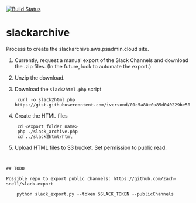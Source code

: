 [![Build Status](https://travis-ci.org/psadmin-io/slackarchive.svg?branch=master)](https://travis-ci.org/psadmin-io/slackarchive)

# slackarchive

Process to create the slackarchive.aws.psadmin.cloud site.

1. Currently, request a manual export of the Slack Channels and download the .zip files. (In the future, look to automate the export.)
1. Unzip the download.
1. Download the `slack2html.php` script

        curl -o slack2html.php https://gist.githubusercontent.com/iversond/01c5a80e0a85d040229be50761b652e1/raw/6ea53ecfb936f4f0fbbcbb74bb7b6db5030ec64b/gistfile1.txt

1. Create the HTML files

        cd <export folder name>
        php ./slack_archive.php
        cd ../slack2html/html

1. Upload HTML files to S3 bucket. Set permission to public read.
```


## TODO

Possible repo to export public channels: https://github.com/zach-snell/slack-export
    
    python slack_export.py --token $SLACK_TOKEN --publicChannels

